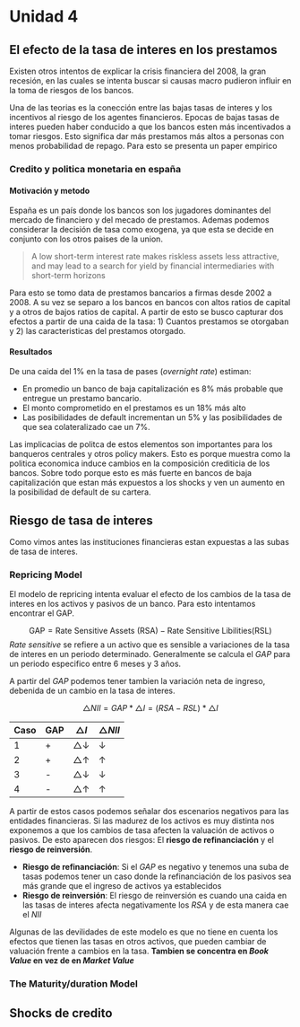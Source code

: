 # Unidad 4
## El efecto de la tasa de interes en los prestamos 
Existen otros intentos de explicar la crisis financiera del 2008, la gran recesión, en las cuales se intenta buscar si causas macro pudieron influir en la toma de riesgos de los bancos. 

Una de las teorias es la conección entre las bajas tasas de interes y los incentivos al riesgo de los agentes financieros. Epocas de bajas tasas de interes pueden haber conducido a que los bancos esten más incentivados a tomar riesgos. Esto significa dar más prestamos más altos a personas con menos probabilidad de repago.  Para esto se presenta un paper empirico

### Credito y politica monetaria en españa
#### Motivación y metodo 
España es un país donde los bancos son los jugadores dominantes del mercado de financiero y del mecado de prestamos. Ademas podemos considerar la decisión de tasa como exogena, ya que esta se decide en conjunto con los otros paises de la union.

>A low short-term interest rate makes riskless assets less attractive, and may lead to a search for yield by financial intermediaries with short-term horizons 

Para esto se tomo data de prestamos bancarios a firmas  desde 2002 a 2008. A su vez se separo a los bancos en bancos con altos ratios de capital y a otros de bajos ratios de capital. A partir de esto se busco capturar dos efectos a partir de una caida de la tasa: 1) Cuantos prestamos se otorgaban y 2) las caracteristicas del prestamos otorgado. 

#### Resultados 
De una caida del 1% en la tasa de pases (*overnight rate*) estiman: 
- En promedio un banco de baja capitalización es 8% más probable que entregue un prestamo bancario. 
- El monto comprometido en el prestamos es un 18% más alto 
- Las posibilidades de default incrementan un 5% y las posibilidades de que sea colateralizado cae un 7%.

Las implicacias de politca de estos elementos son importantes para los banqueros centrales y otros policy makers. Esto es porque muestra como la politica economica induce cambios en la composición crediticia de los bancos. Sobre todo porque esto es más fuerte en bancos de baja capitalización que estan más expuestos a los shocks y ven un aumento en la posibilidad de default de su cartera.  


## Riesgo de tasa de interes
Como vimos antes las instituciones financieras estan expuestas a las subas de tasa de interes. 

### Repricing Model
El modelo de repricing intenta evaluar el efecto de los cambios de la tasa de interes en los activos y pasivos de un banco. Para esto intentamos encontrar el GAP.

$$
\text{GAP} = \text{Rate Sensitive Assets (RSA)} - \text{Rate Sensitive Libilities(RSL)}
$$
*Rate sensitive* se refiere a un activo que es sensible a variaciones de la tasa de interes en un periodo determinado. Generalmente se calcula el *GAP* para un periodo especifico entre 6 meses y 3 años. 

A partir del *GAP* podemos tener tambien la variación neta de ingreso, debenida de un cambio en la tasa de interes. 

$$
\triangle NII= GAP*\triangle I=(RSA-RSL)*\triangle I
$$

|Caso|GAP|$\triangle I$ |$\triangle NII$|
|---|---|---|---|
|1|+|$\triangle \downarrow$|$\downarrow$|
|2|+|$\triangle \uparrow$|$\uparrow$|
|3|-|$\triangle \downarrow$|$\downarrow$|
|4|-|$\triangle \uparrow$|$\uparrow$|

A partir de estos casos podemos señalar dos escenarios negativos para las entidades financieras. Si las madurez de los activos es muy distinta nos exponemos a que los cambios de tasa afecten la valuación de activos o pasivos. De esto aparecen dos riesgos: El **riesgo de refinanciación** y el **riesgo de reinversión**. 

- **Riesgo de refinanciación**: Si el *GAP* es negativo y tenemos una suba de tasas podemos tener un caso donde la refinanciación de los pasivos sea más grande que el ingreso de activos ya establecidos
- **Riesgo de reinversión**: El riesgo de reinversión es cuando una caida en las tasas de interes afecta negativamente los *RSA* y de esta manera cae el *NII*

Algunas de las devilidades de este modelo es que no tiene en cuenta los efectos que tienen las tasas en otros activos, que pueden cambiar de valuación frente a cambios en la tasa. **Tambien se concentra en *Book Value* en vez de en *Market Value***

### The Maturity/duration Model


## Shocks de credito


